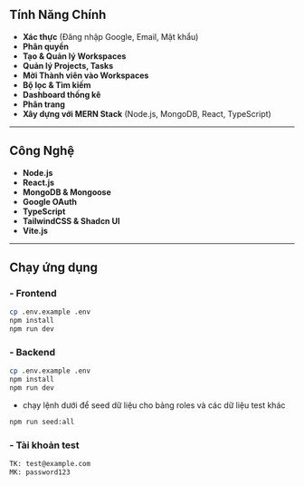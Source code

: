 ## Tính Năng Chính

- **Xác thực** (Đăng nhập Google, Email, Mật khẩu)
- **Phân quyền**
- **Tạo & Quản lý Workspaces**
- **Quản lý Projects, Tasks**
- **Mời Thành viên vào Workspaces**
- **Bộ lọc & Tìm kiếm**
- **Dashboard thống kê**
- **Phân trang**
- **Xây dựng với MERN Stack** (Node.js, MongoDB, React, TypeScript)

---

## Công Nghệ

- **Node.js**
- **React.js**
- **MongoDB & Mongoose**
- **Google OAuth**
- **TypeScript**
- **TailwindCSS & Shadcn UI**
- **Vite.js**

---

## Chạy ứng dụng

### - Frontend

```bash
cp .env.example .env
npm install
npm run dev
```

### - Backend

```bash
cp .env.example .env
npm install
npm run dev
```

- chạy lệnh dưới để seed dữ liệu cho bảng roles và các dữ liệu test khác

```bash
npm run seed:all
```

### - Tài khoản test

```bash
TK: test@example.com
MK: password123
```
